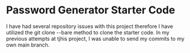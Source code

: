 # Password Generator Starter Code

I have had several repository issues with this project therefore I have utilized the git clone --bare method to clone the starter code. In my previous attempts at tjhis project, I was unable to send my commits to my own main branch. 
